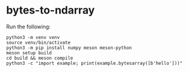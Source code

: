 # bytes-to-ndarray

Run the following:

```
python3 -m venv venv
source venv/bin/activate
python3 -m pip install numpy meson meson-python
meson setup build
cd build && meson compile
python3 -c "import example; print(example.bytesarray([b'hello']))"
```